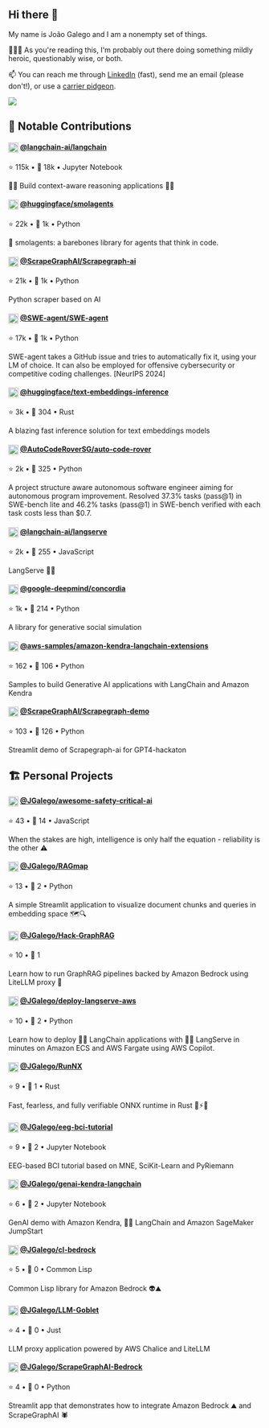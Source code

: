 ## Hi there 👋

My name is João Galego and I am a nonempty set of things.

🦹🏼‍♂️ As you're reading this, I'm probably out there doing something mildly heroic, questionably wise, or both.

📫 You can reach me through [LinkedIn](https://www.linkedin.com/in/jgalego/) (fast), send me an email (please don't!), or use a [carrier pidgeon](https://www.rfc-editor.org/rfc/rfc1149).

<img src="https://i.pinimg.com/originals/84/0d/e5/840de57b4f64aee1e72e4fc208ec6607.gif"/>

## 🚀 Notable Contributions

#### <img src='https://github.com/langchain-ai.png?size=20' width='20' height='20' style='vertical-align:middle;'/> [@langchain-ai/langchain](https://github.com/langchain-ai/langchain)
⭐ 115k • 🍴 18k • Jupyter Notebook

🦜🔗 Build context-aware reasoning applications 🦜🔗

#### <img src='https://github.com/huggingface.png?size=20' width='20' height='20' style='vertical-align:middle;'/> [@huggingface/smolagents](https://github.com/huggingface/smolagents)
⭐ 22k • 🍴 1k • Python

🤗 smolagents: a barebones library for agents that think in code.

#### <img src='https://github.com/ScrapeGraphAI.png?size=20' width='20' height='20' style='vertical-align:middle;'/> [@ScrapeGraphAI/Scrapegraph-ai](https://github.com/ScrapeGraphAI/Scrapegraph-ai)
⭐ 21k • 🍴 1k • Python

Python scraper based on AI

#### <img src='https://github.com/SWE-agent.png?size=20' width='20' height='20' style='vertical-align:middle;'/> [@SWE-agent/SWE-agent](https://github.com/SWE-agent/SWE-agent)
⭐ 17k • 🍴 1k • Python

SWE-agent takes a GitHub issue and tries to automatically fix it, using your LM of choice. It can also be employed for offensive cybersecurity or competitive coding challenges. [NeurIPS 2024] 

#### <img src='https://github.com/huggingface.png?size=20' width='20' height='20' style='vertical-align:middle;'/> [@huggingface/text-embeddings-inference](https://github.com/huggingface/text-embeddings-inference)
⭐ 3k • 🍴 304 • Rust

A blazing fast inference solution for text embeddings models

#### <img src='https://github.com/AutoCodeRoverSG.png?size=20' width='20' height='20' style='vertical-align:middle;'/> [@AutoCodeRoverSG/auto-code-rover](https://github.com/AutoCodeRoverSG/auto-code-rover)
⭐ 2k • 🍴 325 • Python

A project structure aware autonomous software engineer aiming for autonomous program improvement. Resolved 37.3% tasks (pass@1) in SWE-bench lite and 46.2% tasks (pass@1) in SWE-bench verified with each task costs less than $0.7.

#### <img src='https://github.com/langchain-ai.png?size=20' width='20' height='20' style='vertical-align:middle;'/> [@langchain-ai/langserve](https://github.com/langchain-ai/langserve)
⭐ 2k • 🍴 255 • JavaScript

LangServe 🦜️🏓

#### <img src='https://github.com/google-deepmind.png?size=20' width='20' height='20' style='vertical-align:middle;'/> [@google-deepmind/concordia](https://github.com/google-deepmind/concordia)
⭐ 1k • 🍴 214 • Python

A library for generative social simulation

#### <img src='https://github.com/aws-samples.png?size=20' width='20' height='20' style='vertical-align:middle;'/> [@aws-samples/amazon-kendra-langchain-extensions](https://github.com/aws-samples/amazon-kendra-langchain-extensions)
⭐ 162 • 🍴 106 • Python

Samples to build Generative AI applications with LangChain and Amazon Kendra

#### <img src='https://github.com/ScrapeGraphAI.png?size=20' width='20' height='20' style='vertical-align:middle;'/> [@ScrapeGraphAI/Scrapegraph-demo](https://github.com/ScrapeGraphAI/Scrapegraph-demo)
⭐ 103 • 🍴 126 • Python

Streamlit demo of Scrapegraph-ai for GPT4-hackaton

## 🏗️ Personal Projects

#### <img src='https://github.com/JGalego.png?size=20' width='20' height='20' style='vertical-align:middle;'/> [@JGalego/awesome-safety-critical-ai](https://github.com/JGalego/awesome-safety-critical-ai)
⭐ 43 • 🍴 14 • JavaScript

When the stakes are high, intelligence is only half the equation - reliability is the other ⚠️

#### <img src='https://github.com/JGalego.png?size=20' width='20' height='20' style='vertical-align:middle;'/> [@JGalego/RAGmap](https://github.com/JGalego/RAGmap)
⭐ 13 • 🍴 2 • Python

A simple Streamlit application to visualize document chunks and queries in embedding space 🗺️🔍

#### <img src='https://github.com/JGalego.png?size=20' width='20' height='20' style='vertical-align:middle;'/> [@JGalego/Hack-GraphRAG](https://github.com/JGalego/Hack-GraphRAG)
⭐ 10 • 🍴 1

Learn how to run GraphRAG pipelines backed by Amazon Bedrock using LiteLLM proxy 🌄

#### <img src='https://github.com/JGalego.png?size=20' width='20' height='20' style='vertical-align:middle;'/> [@JGalego/deploy-langserve-aws](https://github.com/JGalego/deploy-langserve-aws)
⭐ 10 • 🍴 2 • Python

Learn how to deploy 🦜🔗 LangChain applications with 🦜️🏓 LangServe in minutes on Amazon ECS and AWS Fargate using AWS Copilot.

#### <img src='https://github.com/JGalego.png?size=20' width='20' height='20' style='vertical-align:middle;'/> [@JGalego/RunNX](https://github.com/JGalego/RunNX)
⭐ 9 • 🍴 1 • Rust

Fast, fearless, and fully verifiable ONNX runtime in Rust 🚀⚡🦀 

#### <img src='https://github.com/JGalego.png?size=20' width='20' height='20' style='vertical-align:middle;'/> [@JGalego/eeg-bci-tutorial](https://github.com/JGalego/eeg-bci-tutorial)
⭐ 9 • 🍴 2 • Jupyter Notebook

EEG-based BCI tutorial based on MNE, SciKit-Learn and PyRiemann

#### <img src='https://github.com/JGalego.png?size=20' width='20' height='20' style='vertical-align:middle;'/> [@JGalego/genai-kendra-langchain](https://github.com/JGalego/genai-kendra-langchain)
⭐ 6 • 🍴 2 • Jupyter Notebook

GenAI demo with Amazon Kendra, 🦜️🔗 LangChain and Amazon SageMaker JumpStart

#### <img src='https://github.com/JGalego.png?size=20' width='20' height='20' style='vertical-align:middle;'/> [@JGalego/cl-bedrock](https://github.com/JGalego/cl-bedrock)
⭐ 5 • 🍴 0 • Common Lisp

Common Lisp library for Amazon Bedrock 👽⛰️

#### <img src='https://github.com/JGalego.png?size=20' width='20' height='20' style='vertical-align:middle;'/> [@JGalego/LLM-Goblet](https://github.com/JGalego/LLM-Goblet)
⭐ 4 • 🍴 0 • Just

LLM proxy application powered by AWS Chalice and LiteLLM

#### <img src='https://github.com/JGalego.png?size=20' width='20' height='20' style='vertical-align:middle;'/> [@JGalego/ScrapeGraphAI-Bedrock](https://github.com/JGalego/ScrapeGraphAI-Bedrock)
⭐ 4 • 🍴 0 • Python

Streamlit app that demonstrates how to integrate Amazon Bedrock ⛰️ and ScrapeGraphAI 🕷️

